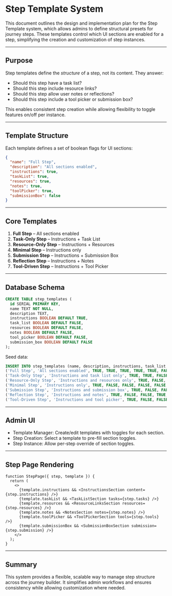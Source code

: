 # Step Template System

This document outlines the design and implementation plan for the Step Template system, which allows admins to define structural presets for journey steps. These templates control which UI sections are enabled for a step, simplifying the creation and customization of step instances.

---

## Purpose

Step templates define the *structure* of a step, not its content. They answer:

- Should this step have a task list?
- Should this step include resource links?
- Should this step allow user notes or reflections?
- Should this step include a tool picker or submission box?

This enables consistent step creation while allowing flexibility to toggle features on/off per instance.

---

## Template Structure

Each template defines a set of boolean flags for UI sections:

```json
{
  "name": "Full Step",
  "description": "All sections enabled",
  "instructions": true,
  "taskList": true,
  "resources": true,
  "notes": true,
  "toolPicker": true,
  "submissionBox": false
}
```

---

## Core Templates

1. **Full Step** – All sections enabled
2. **Task-Only Step** – Instructions + Task List
3. **Resource-Only Step** – Instructions + Resources
4. **Minimal Step** – Instructions only
5. **Submission Step** – Instructions + Submission Box
6. **Reflection Step** – Instructions + Notes
7. **Tool-Driven Step** – Instructions + Tool Picker

---

## Database Schema

```sql
CREATE TABLE step_templates (
  id SERIAL PRIMARY KEY,
  name TEXT NOT NULL,
  description TEXT,
  instructions BOOLEAN DEFAULT TRUE,
  task_list BOOLEAN DEFAULT FALSE,
  resources BOOLEAN DEFAULT FALSE,
  notes BOOLEAN DEFAULT FALSE,
  tool_picker BOOLEAN DEFAULT FALSE,
  submission_box BOOLEAN DEFAULT FALSE
);
```

Seed data:

```sql
INSERT INTO step_templates (name, description, instructions, task_list, resources, notes, tool_picker, submission_box) VALUES
('Full Step', 'All sections enabled', TRUE, TRUE, TRUE, TRUE, TRUE, FALSE),
('Task-Only Step', 'Instructions and task list only', TRUE, TRUE, FALSE, FALSE, FALSE, FALSE),
('Resource-Only Step', 'Instructions and resources only', TRUE, FALSE, TRUE, FALSE, FALSE, FALSE),
('Minimal Step', 'Instructions only', TRUE, FALSE, FALSE, FALSE, FALSE, FALSE),
('Submission Step', 'Instructions and submission box', TRUE, FALSE, FALSE, FALSE, FALSE, TRUE),
('Reflection Step', 'Instructions and notes', TRUE, FALSE, FALSE, TRUE, FALSE, FALSE),
('Tool-Driven Step', 'Instructions and tool picker', TRUE, FALSE, FALSE, FALSE, TRUE, FALSE);
```

---

## Admin UI

- Template Manager: Create/edit templates with toggles for each section.
- Step Creation: Select a template to pre-fill section toggles.
- Step Instance: Allow per-step override of section toggles.

---

## Step Page Rendering

```tsx
function StepPage({ step, template }) {
  return (
    <>
      {template.instructions && <InstructionsSection content={step.instructions} />}
      {template.taskList && <TaskListSection tasks={step.tasks} />}
      {template.resources && <ResourceLinksSection resources={step.resources} />}
      {template.notes && <NotesSection notes={step.notes} />}
      {template.toolPicker && <ToolPickerSection tools={step.tools} />}
      {template.submissionBox && <SubmissionBoxSection submission={step.submission} />}
    </>
  );
}
```

---

## Summary

This system provides a flexible, scalable way to manage step structure across the journey builder. It simplifies admin workflows and ensures consistency while allowing customization where needed.
